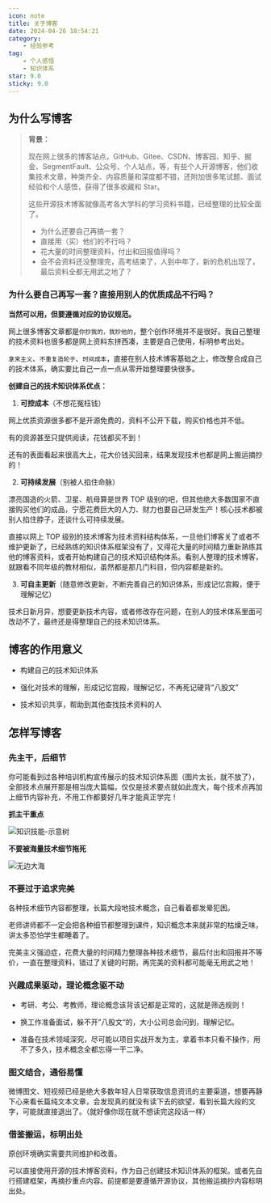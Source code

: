 ```yaml
---
icon: note
title: 关于博客
date: 2024-04-26 18:54:21
category:
    - 经验参考
tag:
    - 个人感悟
    - 知识体系
star: 9.0
sticky: 9.0
---
```


## 为什么写博客

> **背景：**
>
> 现在网上很多的博客站点，GitHub、Gitee、CSDN、博客园、知乎、掘金、SegmentFault、公众号、个人站点，等，有些个人开源博客，他们收集技术文章，种类齐全、内容质量和深度都不错，还附加很多笔试题、面试经验和个人感悟，获得了很多收藏和 Star。
>
> 这些开源技术博客就像高考各大学科的学习资料书籍，已经整理的比较全面了。
>
> - 为什么还要自己再搞一套？
> - 直接用（买）他们的不行吗？
> - 花大量的时间整理资料，付出和回报值得吗？
> - 会不会资料还没整理完，高考结束了，人到中年了，新的危机出现了，最后资料全都无用武之地了？



### 为什么要自己再写一套？直接用别人的优质成品不行吗？

**当然可以用，但要遵循对应的协议规范。**

网上很多博客文章都是`你抄我的，我抄他的`，整个创作环境并不是很好。我自己整理的技术资料也很多都是网上资料东拼西凑，主要是自己使用，标明参考出处。

`拿来主义`、`不重复造轮子`、`时间成本`，直接在别人技术博客基础之上，修改整合成自己的技术体系，确实要比自己一点一点从零开始整理要快很多。



**创建自己的技术知识体系优点：**

1. **可控成本**（不想花冤枉钱）

网上优质资源很多都不是开源免费的，资料不公开下载，购买价格也并不低。

有的资源甚至只提供阅读，花钱都买不到！

还有的表面看起来很高大上，花大价钱买回来，结果发现技术也都是网上搬运摘抄的！



2. **可持续发展**（别被人掐住命脉）

漂亮国造的火箭、卫星、航母算是世界 TOP 级别的吧，但其他绝大多数国家不直接购买他们的成品，宁愿花费巨大的人力、财力也要自己研发生产！核心技术都被别人掐住脖子，还谈什么可持续发展。

直接以网上 TOP 级别的技术博客为技术资料结构体系，一旦他们博客关了或者不维护更新了，已经熟练的知识体系框架没有了，又得花大量的时间精力重新熟练其他的博客资料，或者开始构建自己的技术知识结构体系。看别人整理的技术博客，就跟看不同年级的教材相似，虽然都是那几门科目，但内容都是新的。



3. **可自主更新**（随意修改更新，不断完善自己的知识体系，形成记忆宫殿，便于理解记忆）

技术日新月异，想要更新技术内容，或者修改存在问题，在别人的技术体系里面可改动不了，最终还是得整理自己的技术知识体系。





## 博客的作用意义

- 构建自己的技术知识体系

- 强化对技术的理解，形成记忆宫殿，理解记忆，不再死记硬背“八股文”
- 技术知识共享，帮助到其他查找技术资料的人





## 怎样写博客

### 先主干，后细节

你可能看到过各种培训机构宣传展示的技术知识体系图（图片太长，就不放了），全部技术点展开那是相当庞大篇幅，仅仅是技术要点就如此庞大，每个技术点再加上细节内容补充，不用工作都要好几年才能真正学完！



**抓主干重点**

![知识技能-示意树](https://www.m1yellow.cn/doc-img/%E5%85%B3%E4%BA%8E%E5%8D%9A%E5%AE%A2.assets/知识技能-示意树.png)



**不要被海量技术细节拖死**

![无边大海](https://www.m1yellow.cn/doc-img/%E5%85%B3%E4%BA%8E%E5%8D%9A%E5%AE%A2.assets/无边大海.png)



### 不要过于追求完美

各种技术细节内容都整理，长篇大段地技术概念，自己看着都发晕犯困。

老师讲师都不一定会把各种细节都整理到课件，知识概念本来就非常的枯燥乏味，讲太多恐怕学生都睡着了。

完美主义强迫症，花费大量的时间精力整理各种技术细节，最后付出和回报并不等价，一直在整理资料，错过了关键的时期，再完美的资料都可能毫无用武之地！



### 兴趣成果驱动，理论概念驱不动

- 考研、考公、考教师，理论概念该背该记都是正常的，这就是筛选规则！

- 换工作准备面试，躲不开”八股文“的，大小公司总会问到，理解记忆。

- 准备在技术领域深究，尽可能以项目实战开发为主，拿着书本只看不操作，用不了多久，技术概念全都忘得一干二净。



### 图文结合，通俗易懂

微博图文、短视频已经是绝大多数年轻人日常获取信息资讯的主要渠道，想要再静下心来看长篇纯文本文章，会发现真的就没有读下去的欲望，看到长篇大段的文字，可能就直接退出了。（就好像你现在就不想读完这段话一样）



### 借鉴搬运，标明出处

原创环境确实需要共同维护和改善。

可以直接使用开源的技术博客资料，作为自己创建技术知识体系的框架。或者先自行搭建框架，再摘抄重点内容。前提都是要遵循开源协议，其他搬运摘抄内容标明出处。

